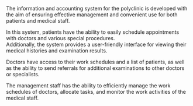 The information and accounting system for the polyclinic is developed with the aim of ensuring effective management and convenient use for both patients and medical staff.

In this system, patients have the ability to easily schedule appointments with doctors and various special procedures. <br>Additionally, the system provides a user-friendly interface for viewing their medical histories and examination results.

Doctors have access to their work schedules and a list of patients, as well as the ability to send referrals for additional examinations to other doctors or specialists.

The management staff has the ability to efficiently manage the work schedules of doctors, allocate tasks, and monitor the work activities of the medical staff.
